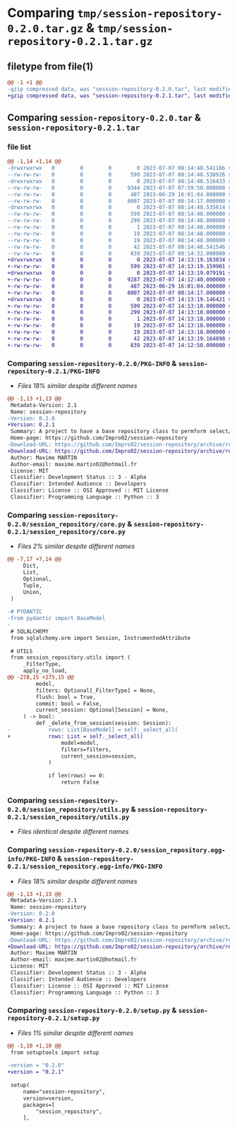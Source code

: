 # Comparing `tmp/session-repository-0.2.0.tar.gz` & `tmp/session-repository-0.2.1.tar.gz`

## filetype from file(1)

```diff
@@ -1 +1 @@
-gzip compressed data, was "session-repository-0.2.0.tar", last modified: Fri Jul  7 08:14:48 2023, max compression
+gzip compressed data, was "session-repository-0.2.1.tar", last modified: Fri Jul  7 14:13:19 2023, max compression
```

## Comparing `session-repository-0.2.0.tar` & `session-repository-0.2.1.tar`

### file list

```diff
@@ -1,14 +1,14 @@
-drwxrwxrwx   0        0        0        0 2023-07-07 08:14:48.541166 session-repository-0.2.0/
--rw-rw-rw-   0        0        0      599 2023-07-07 08:14:48.538926 session-repository-0.2.0/PKG-INFO
-drwxrwxrwx   0        0        0        0 2023-07-07 08:14:48.516433 session-repository-0.2.0/session_repository/
--rw-rw-rw-   0        0        0     9344 2023-07-07 07:59:50.000000 session-repository-0.2.0/session_repository/core.py
--rw-rw-rw-   0        0        0      487 2023-06-29 16:01:04.000000 session-repository-0.2.0/session_repository/enum.py
--rw-rw-rw-   0        0        0     8007 2023-07-07 08:14:17.000000 session-repository-0.2.0/session_repository/utils.py
-drwxrwxrwx   0        0        0        0 2023-07-07 08:14:48.535614 session-repository-0.2.0/session_repository.egg-info/
--rw-rw-rw-   0        0        0      599 2023-07-07 08:14:48.000000 session-repository-0.2.0/session_repository.egg-info/PKG-INFO
--rw-rw-rw-   0        0        0      299 2023-07-07 08:14:48.000000 session-repository-0.2.0/session_repository.egg-info/SOURCES.txt
--rw-rw-rw-   0        0        0        1 2023-07-07 08:14:48.000000 session-repository-0.2.0/session_repository.egg-info/dependency_links.txt
--rw-rw-rw-   0        0        0       19 2023-07-07 08:14:48.000000 session-repository-0.2.0/session_repository.egg-info/requires.txt
--rw-rw-rw-   0        0        0       19 2023-07-07 08:14:48.000000 session-repository-0.2.0/session_repository.egg-info/top_level.txt
--rw-rw-rw-   0        0        0       42 2023-07-07 08:14:48.541546 session-repository-0.2.0/setup.cfg
--rw-rw-rw-   0        0        0      839 2023-07-07 08:14:32.000000 session-repository-0.2.0/setup.py
+drwxrwxrwx   0        0        0        0 2023-07-07 14:13:19.163034 session-repository-0.2.1/
+-rw-rw-rw-   0        0        0      599 2023-07-07 14:13:19.159901 session-repository-0.2.1/PKG-INFO
+drwxrwxrwx   0        0        0        0 2023-07-07 14:13:19.079191 session-repository-0.2.1/session_repository/
+-rw-rw-rw-   0        0        0     9287 2023-07-07 14:12:40.000000 session-repository-0.2.1/session_repository/core.py
+-rw-rw-rw-   0        0        0      487 2023-06-29 16:01:04.000000 session-repository-0.2.1/session_repository/enum.py
+-rw-rw-rw-   0        0        0     8007 2023-07-07 08:14:17.000000 session-repository-0.2.1/session_repository/utils.py
+drwxrwxrwx   0        0        0        0 2023-07-07 14:13:19.146421 session-repository-0.2.1/session_repository.egg-info/
+-rw-rw-rw-   0        0        0      599 2023-07-07 14:13:18.000000 session-repository-0.2.1/session_repository.egg-info/PKG-INFO
+-rw-rw-rw-   0        0        0      299 2023-07-07 14:13:18.000000 session-repository-0.2.1/session_repository.egg-info/SOURCES.txt
+-rw-rw-rw-   0        0        0        1 2023-07-07 14:13:18.000000 session-repository-0.2.1/session_repository.egg-info/dependency_links.txt
+-rw-rw-rw-   0        0        0       19 2023-07-07 14:13:18.000000 session-repository-0.2.1/session_repository.egg-info/requires.txt
+-rw-rw-rw-   0        0        0       19 2023-07-07 14:13:18.000000 session-repository-0.2.1/session_repository.egg-info/top_level.txt
+-rw-rw-rw-   0        0        0       42 2023-07-07 14:13:19.164098 session-repository-0.2.1/setup.cfg
+-rw-rw-rw-   0        0        0      839 2023-07-07 14:12:50.000000 session-repository-0.2.1/setup.py
```

### Comparing `session-repository-0.2.0/PKG-INFO` & `session-repository-0.2.1/PKG-INFO`

 * *Files 18% similar despite different names*

```diff
@@ -1,13 +1,13 @@
 Metadata-Version: 2.1
 Name: session-repository
-Version: 0.2.0
+Version: 0.2.1
 Summary: A project to have a base repository class to permform select/insert/update/delete with dynamtic syntaxe
 Home-page: https://github.com/Impro02/session-repository
-Download-URL: https://github.com/Impro02/session-repository/archive/refs/tags/0.2.0.tar.gz
+Download-URL: https://github.com/Impro02/session-repository/archive/refs/tags/0.2.1.tar.gz
 Author: Maxime MARTIN
 Author-email: maxime.martin02@hotmail.fr
 License: MIT
 Classifier: Development Status :: 3 - Alpha
 Classifier: Intended Audience :: Developers
 Classifier: License :: OSI Approved :: MIT License
 Classifier: Programming Language :: Python :: 3
```

### Comparing `session-repository-0.2.0/session_repository/core.py` & `session-repository-0.2.1/session_repository/core.py`

 * *Files 2% similar despite different names*

```diff
@@ -7,17 +7,14 @@
     Dict,
     List,
     Optional,
     Tuple,
     Union,
 )
 
-# PYDANTIC
-from pydantic import BaseModel
-
 # SQLALCHEMY
 from sqlalchemy.orm import Session, InstrumentedAttribute
 
 # UTILS
 from session_repository.utils import (
     _FilterType,
     apply_no_load,
@@ -278,15 +275,15 @@
         model,
         filters: Optional[_FilterType] = None,
         flush: bool = True,
         commit: bool = False,
         current_session: Optional[Session] = None,
     ) -> bool:
         def _delete_from_session(session: Session):
-            rows: List[BaseModel] = self._select_all(
+            rows: List = self._select_all(
                 model=model,
                 filters=filters,
                 current_session=session,
             )
 
             if len(rows) == 0:
                 return False
```

### Comparing `session-repository-0.2.0/session_repository/utils.py` & `session-repository-0.2.1/session_repository/utils.py`

 * *Files identical despite different names*

### Comparing `session-repository-0.2.0/session_repository.egg-info/PKG-INFO` & `session-repository-0.2.1/session_repository.egg-info/PKG-INFO`

 * *Files 18% similar despite different names*

```diff
@@ -1,13 +1,13 @@
 Metadata-Version: 2.1
 Name: session-repository
-Version: 0.2.0
+Version: 0.2.1
 Summary: A project to have a base repository class to permform select/insert/update/delete with dynamtic syntaxe
 Home-page: https://github.com/Impro02/session-repository
-Download-URL: https://github.com/Impro02/session-repository/archive/refs/tags/0.2.0.tar.gz
+Download-URL: https://github.com/Impro02/session-repository/archive/refs/tags/0.2.1.tar.gz
 Author: Maxime MARTIN
 Author-email: maxime.martin02@hotmail.fr
 License: MIT
 Classifier: Development Status :: 3 - Alpha
 Classifier: Intended Audience :: Developers
 Classifier: License :: OSI Approved :: MIT License
 Classifier: Programming Language :: Python :: 3
```

### Comparing `session-repository-0.2.0/setup.py` & `session-repository-0.2.1/setup.py`

 * *Files 1% similar despite different names*

```diff
@@ -1,10 +1,10 @@
 from setuptools import setup
 
-version = "0.2.0"
+version = "0.2.1"
 
 setup(
     name="session-repository",
     version=version,
     packages=[
         "session_repository",
     ],
```

